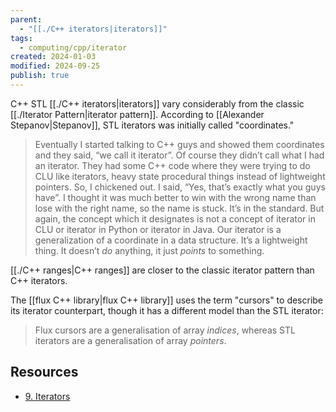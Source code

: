 ```yaml
---
parent:
  - "[[./C++ iterators|iterators]]"
tags:
  - computing/cpp/iterator
created: 2024-01-03
modified: 2024-09-25
publish: true
---
```

C++ STL [[./C++ iterators|iterators]] vary considerably from the classic [[./Iterator Pattern|iterator pattern]]. According to [[Alexander Stepanov|Stepanov]], STL iterators was initially called "coordinates."

> Eventually I started talking to C++ guys and showed them coordinates and they said, “we call it iterator”. Of course they didn’t call what I had an iterator. They had some C++ code where they were trying to do CLU like iterators, heavy state procedural things instead of lightweight pointers. So, I chickened out. I said, “Yes, that’s exactly what you guys have”. I thought it was much better to win with the wrong name than lose with the right name, so the name is stuck. It’s in the standard. But again, the concept which it designates is not a concept of iterator in CLU or iterator in Python or iterator in Java. Our iterator is a generalization of a coordinate in a data structure. It’s a lightweight thing. It doesn’t _do_ anything, it just _points_ to something.

[[./C++ ranges|C++ ranges]] are closer to the classic iterator pattern than C++ iterators.

The [[flux C++ library|flux C++ library]] uses the term "cursors" to describe its iterator counterpart, though it has a different model than the STL iterator:
> Flux cursors are a generalisation of array _indices_, whereas STL iterators are a generalisation of array _pointers_.

## Resources
- [9. Iterators](https://www.jmeiners.com/efficient-programming-with-components/09_iterators.html)